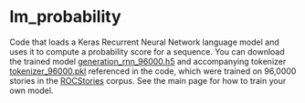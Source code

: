 # lm_probability
Code that loads a Keras Recurrent Neural Network language model and uses it to compute a probability score for a sequence. You can download the trained model [generation_rnn_96000.h5](http://cs.rochester.edu/nlp/rocstories/) and accompanying tokenizer [tokenizer_96000.pkl](https://drive.google.com/open?id=0B6gWqMAiVWPXVXBPOG1EbG42d0E) referenced in the code, which were trained on 96,0000 stories in the [ROCStories](http://cs.rochester.edu/nlp/rocstories/) corpus. See the main page for how to train your own model.
